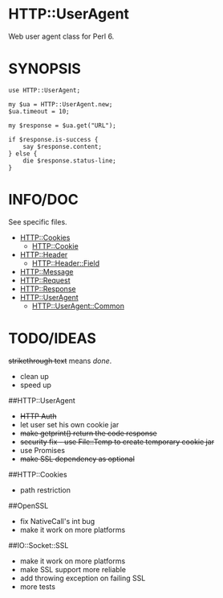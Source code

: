 HTTP::UserAgent
=============

Web user agent class for Perl 6.



SYNOPSIS
========

    use HTTP::UserAgent;

    my $ua = HTTP::UserAgent.new;
    $ua.timeout = 10;

    my $response = $ua.get("URL");

    if $response.is-success {
        say $response.content;
    } else {
        die $response.status-line;
    }



INFO/DOC
=====================

See specific files.

- [HTTP::Cookies](https://github.com/sergot/http-useragent/blob/master/lib/HTTP/Cookies.pm6#L112)
    - [HTTP::Cookie](https://github.com/sergot/http-useragent/blob/master/lib/HTTP/Cookie.pm6#L17)
- [HTTP::Header](https://github.com/sergot/http-useragent/blob/master/lib/HTTP/Header.pm6#L109)
    - [HTTP::Header::Field](https://github.com/sergot/http-useragent/blob/master/lib/HTTP/Header/Field.pm6#L12)
- [HTTP::Message](https://github.com/sergot/http-useragent/blob/master/lib/HTTP/Message.pm6#L97)
- [HTTP::Request](https://github.com/sergot/http-useragent/blob/master/lib/HTTP/Request.pm6#L79)
- [HTTP::Response](https://github.com/sergot/http-useragent/blob/master/lib/HTTP/Response.pm6#L35)
- [HTTP::UserAgent](https://github.com/sergot/http-useragent/blob/master/lib/HTTP/UserAgent.pm6#L238)
    - [HTTP::UserAgent::Common](https://github.com/sergot/http-useragent/blob/master/lib/HTTP/UserAgent/Common.pm6#L20)


TODO/IDEAS
=============

~~strikethrough text~~ means *done*.

- clean up
- speed up

##HTTP::UserAgent
- ~~HTTP Auth~~
- let user set his own cookie jar
- ~~make getprint() return the code response~~
- ~~security fix - use File::Temp to create temporary cookie jar~~
- use Promises
- ~~make SSL dependency as optional~~

##HTTP::Cookies
- path restriction

##OpenSSL
- fix NativeCall's int bug
- make it work on more platforms

##IO::Socket::SSL
- make it work on more platforms
- make SSL support more reliable
- add throwing exception on failing SSL
- more tests
